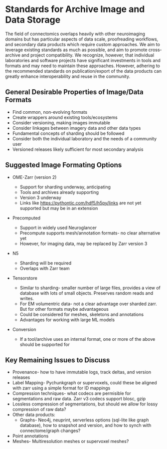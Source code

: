 # Standards for Archive Image and Data Storage

The field of connectomics overlaps heavily with other neuroimaging domains but has particular aspects of data scale, proofreading workflows, and secondary data products which require custom approaches. We aim to leverage existing standards as much as possible, and aim to promote cross-archive and project compatibility. We recognize, however, that individual laboratories and software projects have significant investments in tools and formats and may need to maintain these approaches. However, adhering to the recommended standards on publication/export of the data products can greatly enhance interoperability and reuse in the community.

## General Desirable Properties of Image/Data Formats
* Find common, non-evolving formats
* Create wrappers around existing tools/ecosystems
* Consider versioning, making images immutable
* Consider linkages between imagery data and other data types
* Fundamental concepts of sharding should be followed
* Consider both the individual laboratory and the needs of a community user
* Versioned releases likely sufficient for most secondary analysis

## Suggested Image Formating Options
* OME-Zarr (version 2)
	* Support for sharding underway, anticipating
	* Tools and archives already supporting
	* Version 3 underway
	* Links like https://pythontic.com/hdf5/h5py/links are not yet supported but may be in an extension

* Precomputed 
	* Support in widely used Neuroglancer
	* Precompute supports mesh/annotation formats- no clear alternative yet
	* However, for imaging data, may be replaced by Zarr version 3

* N5 
	* Sharding will be required
	* Overlaps with Zarr team

* Tensorstore
	* Similar to sharding- smaller number of large files, provides a view of database with lots of small objects. Preserves random reads and writes. 
	* For EM volumentric data- not a clear advantage over sharded zarr. But for other formats maybe advantageous
	* Could be considered for meshes, skeletons and annotations
	* Advantages for working with large ML models

* Conversion 
	* If a tool/archive uses an internal format, one or more of the above should be supported for 

## Key Remaining Issues to Discuss
* Provenance- how to have immutable logs, track deltas, and version releases
* Label Mapping- Pychunkgraph or supervoxels, could these be aligned with zarr using a simple format for ID mappings
* Compression techniques- what codecs are permisible for segmentations and raw data. Zarr v3 codecs support blosc, gzip
* Lossless compression of segmentations, but should we allow for lossy compression of raw data?
* Other data products: 
	* Graphs- Neo4j, neuprint, serverless options (sql-lite like graph database), how to snapshot and version, and how to synch with connectome/graph changes?
* Point annotations
* Meshes- Multiresolution meshes or supervoxel meshes?